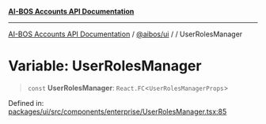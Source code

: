 [**AI-BOS Accounts API Documentation**](../../../README.md)

***

[AI-BOS Accounts API Documentation](../../../README.md) / [@aibos/ui](../README.md) / [](../README.md) / UserRolesManager

# Variable: UserRolesManager

> `const` **UserRolesManager**: `React.FC`\<`UserRolesManagerProps`\>

Defined in: [packages/ui/src/components/enterprise/UserRolesManager.tsx:85](https://github.com/pohlai88/accounts/blob/48103fb36d28b2b9bfb33472b6de2f719773cde9/packages/ui/src/components/enterprise/UserRolesManager.tsx#L85)
